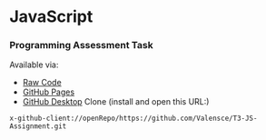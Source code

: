 # JavaScript
### Programming Assessment Task
Available via:
* [Raw Code](https://github.com/Valensce/JavaScript/tree/main/docs)
* [GitHub Pages](https://Valensce.github.io/JavaScript/)
* [GitHub Desktop](https://desktop.github.com/) Clone (install and open this URL:)
```
x-github-client://openRepo/https://github.com/Valensce/T3-JS-Assignment.git
```
